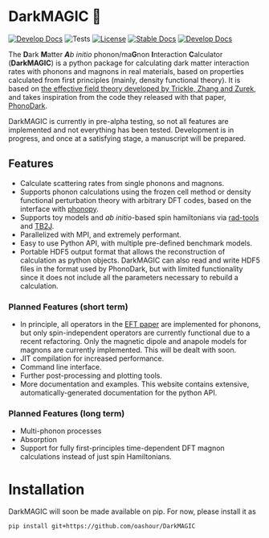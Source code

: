 # DarkMAGIC 🔮
[![Develop Docs](https://img.shields.io/badge/status-pre--alpha-red)](https://oashour.github.io/DarkMAGIC/develop/)
![Tests](https://github.com/oashour/DarkMAGIC/actions/workflows/run_tests.yaml/badge.svg)
[![License](https://img.shields.io/badge/License-MIT-blue)](#license "Go to license section")
[![Stable Docs](https://img.shields.io/badge/docs-stable-blue)](https://Griffin-Group.github.io/DarkMAGIC/latest/)
[![Develop Docs](https://img.shields.io/badge/docs-develop-purple)](https://Griffin-Group.github.io/DarkMAGIC/develop/)
<!--![GitHub Release](https://img.shields.io/github/v/release/oashour/DarkMAGIC?include_prereleases)-->

The **D**ark **M**atter ***A****b* *initio* phonon/ma**G**non **I**nteraction **C**alculator (**DarkMAGIC**) is a python package for calculating dark matter interaction rates with phonons and magnons in real materials, based on properties calculated from first principles (mainly, density functional theory). It is based on [the effective field theory developed by Trickle, Zhang and Zurek](https://arxiv.org/abs/2009.13534), and takes inspiration from the code they released with that paper, [PhonoDark](https://github.com/tanner-trickle/PhonoDark). 

DarkMAGIC is currently in pre-alpha testing, so not all features are implemented and not everything has been tested. Development is in progress, and once at a satisfying stage, a manuscript will be prepared.

## Features
* Calculate scattering rates from single phonons and magnons.
* Supports phonon calculations using the frozen cell method or density functional perturbation theory with arbitrary DFT codes, based on the interface with [phonopy](https://phonopy.github.io/phonopy/).
* Supports toy models and *ab initio*-based spin hamiltonians via [rad-tools](https://rad-tools.org/en/stable/) and [TB2J](https://tb2j.readthedocs.io/en/latest/).
* Parallelized with MPI, and extremely performant.
* Easy to use Python API, with multiple pre-defined benchmark models.
* Portable HDF5 output format that allows the reconstruction of calculation as python objects. DarkMAGIC can also read and write HDF5 files in the format used by PhonoDark, but with limited functionality since it does not include all the parameters necessary to rebuild a calculation.

### Planned Features (short term)
* In principle, all operators in the [EFT paper](https://arxiv.org/abs/2009.13534) are implemented for phonons, but only spin-independent operators are currently functional due to a recent refactoring. Only the magnetic dipole and anapole models for magnons are currently implemented. This will be dealt with soon.
* JIT compilation for increased performance.
* Command line interface.
* Further post-processing and plotting tools.
* More documentation and examples. This website contains extensive, automatically-generated documentation for the python API.

### Planned Features (long term)
* Multi-phonon processes
* Absorption
* Support for fully first-principles time-dependent DFT magnon calculations instead of just spin Hamiltonians.

# Installation
DarkMAGIC will soon be made available on pip. For now, please install it as

```shell
pip install git+https://github.com/oashour/DarkMAGIC
```
